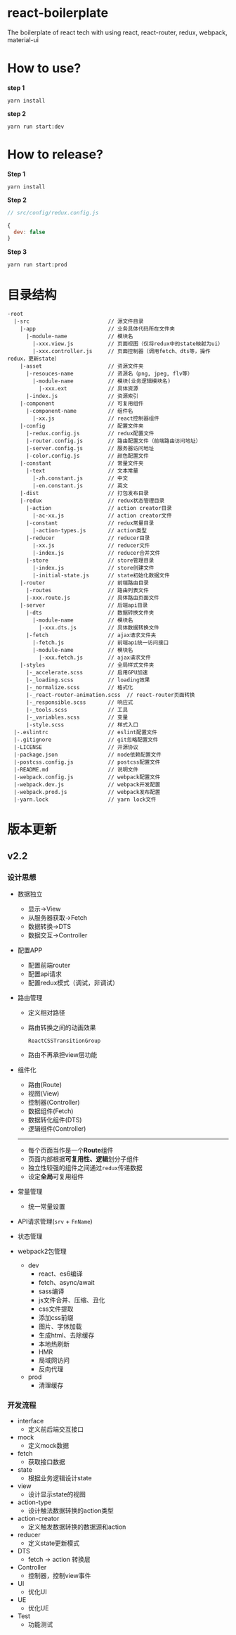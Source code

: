 # react-boilerplate
The boilerplate of react tech with using react, react-router, redux, webpack, material-ui

# How to use?
**step 1**

`yarn install`

**step 2**

`yarn run start:dev`

# How to release?
**Step 1**

`yarn install`

**Step 2**

```js
// src/config/redux.config.js

{
  dev: false
}
```

**Step 3**

`yarn run start:prod`

# 目录结构
```
-root
  |-src                         // 源文件目录
    |-app                       // 业务具体代码所在文件夹
      |-module-name             // 模块名
        |-xxx.view.js           // 页面视图（仅将redux中的state映射为ui）
        |-xxx.controller.js     // 页面控制器（调用fetch、dts等，操作redux，更新state）
    |-asset                     // 资源文件夹
      |-resouces-name           // 资源名（png, jpeg, flv等）
        |-module-name           // 模块(业务逻辑模块名)
          |-xxx.ext             // 具体资源
      |-index.js                // 资源索引
    |-component                 // 可复用组件
      |-component-name          // 组件名
        |-xx.js                 // react控制器组件
    |-config                    // 配置文件夹
      |-redux.config.js         // redux配置文件
      |-router.config.js        // 路由配置文件（前端路由访问地址）
      |-server.config.js        // 服务器访问地址
      |-color.config.js         // 颜色配置文件
    |-constant                  // 常量文件夹
      |-text                    // 文本常量
        |-zh.constant.js        // 中文
        |-en.constant.js        // 英文
    |-dist                      // 打包发布目录
    |-redux                     // redux状态管理目录
      |-action                  // action creator目录
        |-ac-xx.js              // action creator文件
      |-constant                // redux常量目录
        |-action-types.js       // action类型
      |-reducer                 // reducer目录
        |-xx.js                 // reducer文件
        |-index.js              // reducer合并文件
      |-store                   // store管理目录
        |-index.js              // store创建文件
        |-initial-state.js      // state初始化数据文件
    |-router                    // 前端路由目录
      |-routes                  // 路由列表文件
      |-xxx.route.js            // 具体路由页面文件
    |-server                    // 后端api目录
      |-dts                     // 数据转换文件夹
        |-module-name           // 模块名
          |-xxx.dts.js          // 具体数据转换文件
      |-fetch                   // ajax请求文件夹
        |-fetch.js              // 前端api统一访问接口
        |-module-name           // 模块名
          |-xxx.fetch.js        // ajax请求文件
    |-styles                    // 全局样式文件夹
      |-_accelerate.scss        // 启用GPU加速
      |-_loading.scss           // loading效果
      |-_normalize.scss         // 格式化
      |-_react-router-animation.scss  // react-router页面转换
      |-_responsible.scss       // 响应式
      |-_tools.scss             // 工具
      |-_variables.scss         // 变量
      |-style.scss              // 样式入口
  |-.eslintrc                   // eslint配置文件
  |-.gitignore                  // git忽略配置文件
  |-LICENSE                     // 开源协议
  |-package.json                // node依赖配置文件
  |-postcss.config.js           // postcss配置文件
  |-README.md                   // 说明文件
  |-webpack.config.js           // webpack配置文件
  |-webpack.dev.js              // webpack开发配置
  |-webpack.prod.js             // webpack发布配置
  |-yarn.lock                   // yarn lock文件
```

# 版本更新
## v2.2
### 设计思想
* 数据独立
  * 显示->View
  * 从服务器获取->Fetch
  * 数据转换->DTS
  * 数据交互->Controller

* 配置APP
  * 配置前端router
  * 配置api请求
  * 配置redux模式（调试，非调试）

* 路由管理
  * 定义相对路径
  * 路由转换之间的动画效果

    `ReactCSSTransitionGroup`

  * 路由不再承担view层功能

* 组件化
  * 路由(Route)
  * 视图(View)
  * 控制器(Controller)
  * 数据组件(Fetch)
  * 数据转化组件(DTS)
  * 逻辑组件(Controller)

  ----------------

  * 每个页面当作是一个**Route**组件
  * 页面内部根据**可复用性、逻辑**划分子组件
  * 独立性较强的组件之间通过`redux`传递数据
  * 设定**全局**可复用组件

* 常量管理
  * 统一常量设置

* API请求管理(`srv` + `FnName`)

* 状态管理

* webpack2包管理
  * dev
    * react、es6编译
    * fetch、async/await
    * sass编译
    * js文件合并、压缩、丑化
    * css文件提取
    * 添加css前缀
    * 图片、字体加载
    * 生成html、去除缓存
    * 本地热刷新
    * HMR
    * 局域网访问
    * 反向代理
  * prod
    * 清理缓存

### 开发流程
* interface
  * 定义前后端交互接口
* mock
  * 定义mock数据
* fetch
  * 获取接口数据
* state
  * 根据业务逻辑设计state
* view
  * 设计显示state的视图
* action-type
  * 设计触法数据转换的action类型
* action-creator
  * 定义触发数据转换的数据源和action
* reducer
  * 定义state更新模式
* DTS
  * fetch -> action 转换层
* Controller
  * 控制器，控制view事件
* UI
  * 优化UI
* UE
  * 优化UE
* Test
  * 功能测试